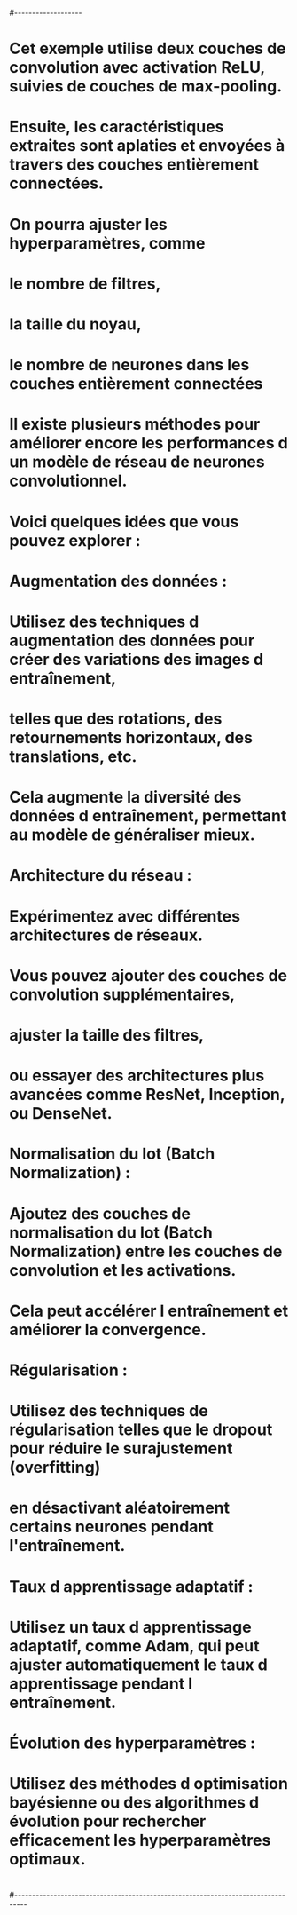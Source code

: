 #-------------------
# Cet exemple utilise deux couches de convolution avec activation ReLU, suivies de couches de max-pooling.
# Ensuite, les caractéristiques extraites sont aplaties et envoyées à travers des couches entièrement connectées.
# On pourra ajuster les hyperparamètres, comme
# le nombre de filtres,
# la taille du noyau,
# le nombre de neurones dans les couches entièrement connectées
#
# Il existe plusieurs méthodes pour améliorer encore les performances d un modèle de réseau de neurones convolutionnel.
# Voici quelques idées que vous pouvez explorer :
#
# Augmentation des données :
# Utilisez des techniques d augmentation des données pour créer des variations des images d entraînement,
# telles que des rotations, des retournements horizontaux, des translations, etc.
# Cela augmente la diversité des données d entraînement, permettant au modèle de généraliser mieux.
#
# Architecture du réseau :
# Expérimentez avec différentes architectures de réseaux.
# Vous pouvez ajouter des couches de convolution supplémentaires,
# ajuster la taille des filtres,
# ou essayer des architectures plus avancées comme ResNet, Inception, ou DenseNet.
#
# Normalisation du lot (Batch Normalization) :
# Ajoutez des couches de normalisation du lot (Batch Normalization) entre les couches de convolution et les activations.
# Cela peut accélérer l entraînement et améliorer la convergence.
#
# Régularisation :
# Utilisez des techniques de régularisation telles que le dropout pour réduire le surajustement (overfitting)
# en désactivant aléatoirement certains neurones pendant l'entraînement.
#
# Taux d apprentissage adaptatif :
# Utilisez un taux d apprentissage adaptatif, comme Adam, qui peut ajuster automatiquement le taux d apprentissage pendant l entraînement.
#
# Évolution des hyperparamètres :
# Utilisez des méthodes d optimisation bayésienne ou des algorithmes d évolution pour rechercher efficacement les hyperparamètres optimaux.
#
#---------------------------------------------------------------------------------
